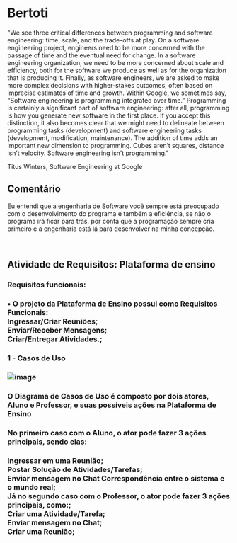 # Bertoti

<p> "We see three critical differences between programming and software engineering: time, scale, and the trade-offs at play. On a software engineering project, engineers need to be more concerned with the passage of time and the eventual need for change. In a software engineering organization, we need to be more concerned about scale and efficiency, both for the software we produce as well as for the organization that is producing it. Finally, as software engineers, we are asked to make more complex decisions with higher-stakes outcomes, often based on imprecise estimates of time and growth. Within Google, we sometimes say, “Software engineering is programming integrated over time.” Programming is certainly a significant part of software engineering: after all, programming is how you generate new software in the first place. If you accept this distinction, it also becomes clear that we might need to delineate between programming tasks (development) and software engineering tasks (development, modification, maintenance). The addition of time adds an important new dimension to programming. Cubes aren’t squares, distance isn’t velocity. Software engineering isn’t programming." 


Titus Winters, Software Engineering at Google </p>

<h2> Comentário </h2>

<p> Eu entendi que a engenharia de Software você sempre está preocupado com o desenvolvimento do programa e também a eficiência, se não o programa irá ficar para trás, por conta que a programação sempre cria primeiro e a engenharia está lá para desenvolver na minha concepção.</p>

<br>

<h2> Atividade de Requisitos: Plataforma de ensino </h2>

<h3> Requisitos funcionais: <h3>

<p> • O projeto da Plataforma de Ensino possui como Requisitos Funcionais:<br/>
    Ingressar/Criar Reuniões;<br/>
    Enviar/Receber Mensagens;<br/>
    Criar/Entregar Atividades.;<br/> </p>
    
<h3> 1 - Casos de Uso <h3>

![image](https://user-images.githubusercontent.com/102488914/203879148-48bfc6fd-95af-44d1-b7cf-fa1f4e441b8e.png)
    
<h3> O Diagrama de Casos de Uso é composto por dois atores, Aluno e Professor, e suas possíveis ações na Plataforma de Ensino <h3>

<h3> No primeiro caso com o Aluno, o ator pode fazer 3 ações principais, sendo elas: <h3>

Ingressar em uma Reunião; <br/>
Postar Solução de Atividades/Tarefas; <br/>
Enviar mensagem no Chat Correspondência entre o sistema e o mundo real; <br/>
Já no segundo caso com o Professor, o ator pode fazer 3 ações principais, como:; <br/>
Criar uma Atividade/Tarefa; <br/>
Enviar mensagem no Chat; <br/>
Criar uma Reunião; <br/>

